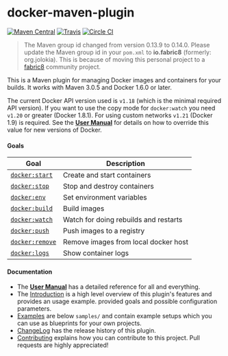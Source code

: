 # docker-maven-plugin

[![Maven Central](https://maven-badges.herokuapp.com/maven-central/io.fabric8/docker-maven-plugin/badge.svg?style=flat-square)](https://maven-badges.herokuapp.com/maven-central/io.fabric8/docker-maven-plugin/)
[![Travis](https://secure.travis-ci.org/fabric8io/docker-maven-plugin.png)](http://travis-ci.org/fabric8io/docker-maven-plugin)
[![Circle CI](https://circleci.com/gh/fabric8io/docker-maven-plugin/tree/integration.svg?style=shield)](https://circleci.com/gh/fabric8io/docker-maven-plugin/tree/integration)

> The Maven group id changed from version 0.13.9 to 0.14.0. Please update the Maven group id in your
> `pom.xml` to **io.fabric8** (formerly: org.jolokia). This is because of moving this personal 
> project to a [fabric8](http://fabric8.io) community project.

This is a Maven plugin for managing Docker images and containers for your builds.
It works with Maven 3.0.5 and Docker 1.6.0 or later.

The current Docker API version used is `v1.18` (which is the minimal required API version). If you want to use the 
copy mode for `docker:watch` you need `v1.20` or greater (Docker 1.8.1). For using custom networks `v1.21` (Docker 1.9) is required. See the **[User Manual](https://fabric8io.github.io/docker-maven-plugin)** 
for details on how to override this value for new
versions of Docker. 

#### Goals

| Goal                                          | Description                           |
| --------------------------------------------- | ------------------------------------- |
| [`docker:start`](https://fabric8io.github.io/docker-maven-plugin/docker-start.html)   | Create and start containers           |
| [`docker:stop`](https://fabric8io.github.io/docker-maven-plugin/docker-stop.html)     | Stop and destroy containers           |
| [`docker:env`](https://fabric8io.github.io/docker-maven-plugin/docker-env.md)         | Set environment variables            |
| [`docker:build`](https://fabric8io.github.io/docker-maven-plugin/docker-build.html)   | Build images                          |
| [`docker:watch`](https://fabric8io.github.io/docker-maven-plugin/docker-watch.html)   | Watch for doing rebuilds and restarts |
| [`docker:push`](https://fabric8io.github.io/docker-maven-plugin/docker-push.html)     | Push images to a registry             |
| [`docker:remove`](https://fabric8io.github.io/docker-maven-plugin/docker-remove.html) | Remove images from local docker host  |
| [`docker:logs`](https://fabric8io.github.io/docker-maven-plugin/docker-logs.html)     | Show container logs                   |

#### Documentation

* The **[User Manual](https://fabric8io.github.io/docker-maven-plugin)** has a detailed reference for all and everything.
* The [Introduction](doc/intro.md) is a high level
  overview of this plugin's features and provides an usage example.
  provided goals and possible configuration parameters.
* [Examples](doc/examples.md) are below `samples/` and contain example
  setups which you can use as blueprints for your own projects.
* [ChangeLog](doc/changelog.md) has the release history of this plugin.
* [Contributing](doc/contributing.md) explains how you can contribute to this project. Pull requests are highly appreciated!
  



